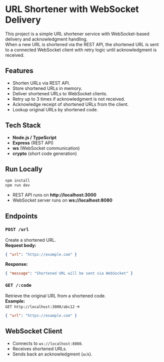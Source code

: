 # URL Shortener with WebSocket Delivery

This project is a simple URL shortener service with WebSocket-based delivery and acknowledgment handling.  
When a new URL is shortened via the REST API, the shortened URL is sent to a connected WebSocket client with retry logic until acknowledgment is received.

## Features
- Shorten URLs via REST API.
- Store shortened URLs in memory.
- Deliver shortened URLs to WebSocket clients.
- Retry up to 3 times if acknowledgment is not received.
- Acknowledge receipt of shortened URLs from the client.
- Lookup original URLs by shortened code.

## Tech Stack
- **Node.js / TypeScript**
- **Express** (REST API)
- **ws** (WebSocket communication)
- **crypto** (short code generation)


## Run Locally
```bash
npm install
npm run dev
```
- REST API runs on **http://localhost:3000**
- WebSocket server runs on **ws://localhost:8080**


## Endpoints
### `POST /url`
Create a shortened URL.  
**Request body:**
```json
{ "url": "https://example.com" }
```
**Response:**
```json
{ "message": "Shortened URL will be sent via WebSocket" }
```

### `GET /:code`
Retrieve the original URL from a shortened code.  
**Example:**  
`GET http://localhost:3000/abc12` →  
```json
{ "url": "https://example.com" }
```

## WebSocket Client
- Connects to `ws://localhost:8080`.
- Receives shortened URLs.
- Sends back an acknowledgment (`ack`).
